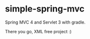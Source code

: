 simple-spring-mvc
=================

Spring MVC 4 and Servlet 3 with gradle.

There you go, XML free project :) 
